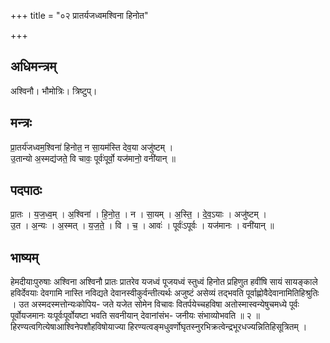 +++
title = "०२ प्रातर्यजध्वमश्विना हिनोत"

+++
## अधिमन्त्रम्
अश्विनौ। भौमोत्रिः। त्रिष्टुप्।

## मन्त्रः
प्रा॒तर्य॑जध्वम॒श्विना॑ हिनोत॒ न सा॒यम॑स्ति देव॒या अजु॑ष्टम् ।  
उ॒तान्यो अ॒स्मद्य॑जते॒ वि चावः॒ पूर्वः॑पूर्वो॒ यज॑मानो॒ वनी॑यान् ॥

## पदपाठः
प्रा॒तः । य॒ज॒ध्व॒म् । अ॒श्विना॑ । हि॒नो॒त॒ । न । सा॒यम् । अ॒स्ति॒ । दे॒व॒ऽयाः । अजु॑ष्टम् ।  
उ॒त । अ॒न्यः । अ॒स्मत् । य॒ज॒ते॒ । वि । च॒ । आवः॑ । पूर्वः॑ऽपूर्वः । यज॑मानः । वनी॑यान् ॥

## भाष्यम्
हेमदीयाःपुरुषाः अश्विना अश्विनौ प्रातः प्रातरेव यजध्वं पूजयध्वं स्तुध्वं हिनोत प्रहिणुत हवींषि सायं सायङ्काले हविर्देवयाः देवगामि नास्ति नविद्यते देवानस्वीकुर्वन्तीत्यर्थः अजुष्टं असेव्यं तद्भवति पूर्वाह्णोवैदेवानामितिहिश्रुतिः । उत अस्मदस्मत्तोन्यःकोपिय- जते यजेत सोमेन विचावः वितर्पयेच्चहविषा अतोस्मास्वन्येषुचमध्ये पूर्वः पूर्वोयजमानः यःपूर्वःपूर्वोयष्टा भवति सवनीयान् देवानांसंभ- जनीयः संभाव्योभवति ॥ २ ॥ हिरण्यत्वगित्येषाआश्विनेपशौहविषोयाज्या हिरण्यत्वङ्मधुवर्णोघृतस्नुरभिक्रत्वेन्द्रभूरधज्यन्नितिहिसूत्रितम् ।